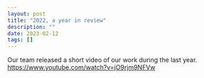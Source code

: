 ```yaml
---
layout: post
title: "2022, a year in review"
description: ""
date: 2023-02-12
tags: []
---
```


Our team released a short video of our work during the last year.
https://www.youtube.com/watch?v=jO9rjm9NFVw